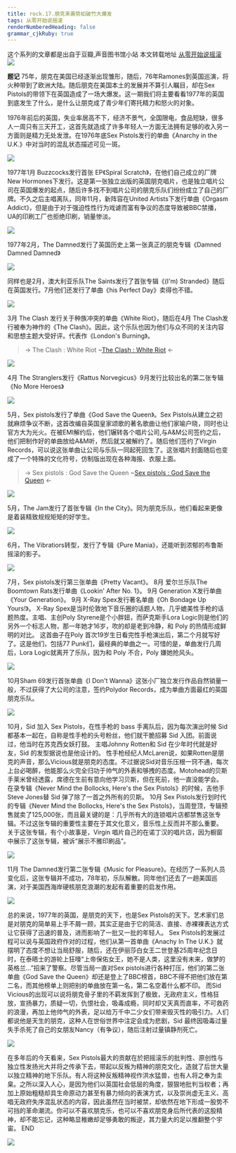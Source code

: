 ```yaml
---
title: rock.17.朋克来袭势如破竹大爆发
tags: 从零开始说摇滚
renderNumberedHeading: false
grammar_cjkRuby: true
---
```


这个系列的文章都是出自于豆瓣,声音图书馆小站
本文转载地址 [从零开始说摇滚](https://www.douban.com/note/622988861/)
![](https://raw.githubusercontent.com/OliverRen/olili_blog_img/master/rock.17.朋克来袭势如破竹大爆发/1637391037418.png)

**题记**
75年，朋克在美国已经逐渐出现雏形，随后，76年Ramones到英国巡演，将火种带到了欧洲大陆。随后朋克在美国本土的发展并不算引人瞩目，却在Sex Pistols的带领下在英国造成了一场大爆发。这一期我们将主要看看1977年的英国到底发生了什么，是什么让朋克成了青少年们寄托精力和怒火的对象。

1976年前后的英国，失业率居高不下，经济不景气，全国限电，食品短缺，很多人一周只有三天开工，这首先就造成了许多年轻人一方面无法拥有足够的收入另一方面则是精力无处发泄。在1976年底Sex Pistols发行的单曲《Anarchy in the U.K.》中对当时的混乱状态描述可见一斑。

![](https://raw.githubusercontent.com/OliverRen/olili_blog_img/master/rock.17.朋克来袭势如破竹大爆发/1637391043015.png)

1977年1月 Buzzcocks发行首张 EP《Spiral Scratch》，在他们自己成立的厂牌New Hormones下发行。这是第一张独立出版的英国朋克唱片，也是独立唱片公司在英国爆发的起点，随后许多找不到唱片公司的朋克乐队们纷纷成立了自己的厂牌。不久之后主唱离队，同年11月，新阵容在United Artists下发行单曲《Orgasm Addict》，但是由于对于强迫性性行为戏谑而富有争议的态度导致被BBC禁播，UA的印刷工厂也拒绝印刷，销量惨淡。

![](https://raw.githubusercontent.com/OliverRen/olili_blog_img/master/rock.17.朋克来袭势如破竹大爆发/1637391047091.png)

1977年2月，The Damned发行了英国历史上第一张真正的朋克专辑《Damned Damned Damned》

![](https://raw.githubusercontent.com/OliverRen/olili_blog_img/master/rock.17.朋克来袭势如破竹大爆发/1637391052021.png)

同样也是2月，澳大利亚乐队The Saints发行了首张专辑《(I'm) Stranded》随后在英国发行。7月他们还发行了单曲《his Perfect Day》卖得也不错。

![](https://raw.githubusercontent.com/OliverRen/olili_blog_img/master/rock.17.朋克来袭势如破竹大爆发/1637391056644.png)

3月 The Clash 发行关于种族冲突的单曲《White Riot》，随后在4月 The Clash发行被奉为神作的《The Clash》。因此，这个乐队也因为他们与众不同的关注内容和思想主题大受好评。代表作《London's Burning》。

> -> The Clash : White Riot
> ~[The Clash : White Riot](https://music.163.com/song/media/outer/url?id=4338564) <-

![](https://raw.githubusercontent.com/OliverRen/olili_blog_img/master/rock.17.朋克来袭势如破竹大爆发/1637391062441.png)

4月 The Stranglers发行《Rattus Norvegicus》9月发行比较出名的第二张专辑《No More Heroes》

![](https://raw.githubusercontent.com/OliverRen/olili_blog_img/master/rock.17.朋克来袭势如破竹大爆发/1637391068178.png)

5月，Sex pistols发行了单曲《God Save the Queen》。Sex Pistols从建立之初就麻烦争议不断，这首改编自英国皇家颂歌的著名歌曲让他们家喻户晓，同时也让官方大为光火。在被EMI解约后，他们辗转各个唱片公司,与A&M公司签约之后，他们把制作好的单曲放给A&M听，然后就又被解约了。随后他们签约了Virgin Records，可以说这张单曲让公司与乐队一同起死回生了。这张唱片封面随后也变成了一个特殊的文化符号，仿制版出现在各种海报、衣服上面。

> -> Sex pistols : God Save the Queen
> ~[Sex pistols : God Save the Queen](https://music.163.com/song/media/outer/url?id=22475134) <-

![](https://raw.githubusercontent.com/OliverRen/olili_blog_img/master/rock.17.朋克来袭势如破竹大爆发/1637391081704.png)

5月，The Jam发行了首张专辑《In the City》。同为朋克乐队，他们看起来更像是着装精致规规矩矩的好学生。

![](https://raw.githubusercontent.com/OliverRen/olili_blog_img/master/rock.17.朋克来袭势如破竹大爆发/1637391093714.png)

6月，The Vibratiors转型，发行了专辑《Pure Mania》，还能听到浓郁的布鲁斯摇滚的影子。

![](https://raw.githubusercontent.com/OliverRen/olili_blog_img/master/rock.17.朋克来袭势如破竹大爆发/1637391102776.png)

7月，Sex pistols发行第三张单曲《Pretty Vacant》。
8月 爱尔兰乐队The Boomtown Rats发行单曲《Lookin' After No. 1》。
9月 Generation X发行单曲《Your Generation》。
9月 X-Ray Spex发行著名单曲《Oh Bondage Up Yours!》。
X-Ray Spex是当时伦敦地下音乐圈的话题人物，几乎媲美性手枪的话题热度。主唱、主创Poly Styrene是个小胖妞，而萨克斯手Lora Logic则是他们的另外一个标志人物，那一年她才16岁，吹的却是老到冷静，和 Poly 的热情形成鲜明的对比。
这首曲子在Poly 首次19岁生日看完性手枪演出后，第二个月就写好了。这是他们，包括77 Punk们，最经典的单曲之一。可惜的是，单曲发行几周后，Lora Logic就离开了乐队，因为和 Poly 不合，Poly 嫌她抢风头。

![](https://raw.githubusercontent.com/OliverRen/olili_blog_img/master/rock.17.朋克来袭势如破竹大爆发/1637391124451.png)

10月Sham 69发行首张单曲《I Don't Wanna》这张小厂独立发行作品自然销量一般，不过获得了大公司的注意，签约Polydor Records，成为单曲方面最红的英国朋克乐队。

![](https://raw.githubusercontent.com/OliverRen/olili_blog_img/master/rock.17.朋克来袭势如破竹大爆发/1637391129295.png)

10月，Sid 加入 Sex Pistols，在性手枪的 bass 手离队后，因为每次演出时候 Sid 都基本一起在，自称是性手枪的头号粉丝，他们就干脆招募 Sid 入团。前面说过，他当时在苏克西女妖打鼓。
主唱Johnny Rotten和 Sid 在少年时代就是好友，Sid 的发型据说也是他设计的。
性手枪经纪人McLaren说，如果Rotten是朋克的声音，那么Vicious就是朋克的态度。不过据说Sid对音乐压根一窍不通，每次上台必喝醉，他能那么火完全归功于帅气的外表和够拽的态度。Motohead的贝斯手莱米曾经透露，席德在生前有意向他学习贝斯，但在死前，他一直没能学会。
在录专辑《Never Mind the Bollocks, Here's the Sex Pistols》的时候，吉他手Steve Jones替 Sid 弹了除了一首之外所有的贝斯。
10月 Sex Pistols发行划时代的专辑《Never Mind the Bollocks, Here's the Sex Pistols》，当周登顶，专辑预售就卖了125,000张，而且最关键的是：几乎所有大的连锁唱片店都禁售这张专辑。不过这张专辑的重要性主要在于其文化意义，音乐性上反而并不那么重要。
关于这张专辑，有个小故事是，Virgin 唱片自己的在诺丁汉的唱片店，因为橱窗中展示了这张专辑，被诉“展示不雅印刷品”。

![](https://raw.githubusercontent.com/OliverRen/olili_blog_img/master/rock.17.朋克来袭势如破竹大爆发/1637391148857.png)

11月 The Damned发行第二张专辑《Music for Pleasure》。在经历了一系列人员变化后，这张专辑并不成功，78年初，乐队解散。同年他们还去了一趟美国巡演，对于美国西海岸硬核朋克浪潮的发起有着重要的启发作用。

![](https://raw.githubusercontent.com/OliverRen/olili_blog_img/master/rock.17.朋克来袭势如破竹大爆发/1637391165739.png)

总的来说，1977年的英国，是朋克的天下，也是Sex Pistols的天下。艺术家们总是对朋克的简单易上手不屑一顾，其实正是由于它的简洁、直接、赤裸裸表达方式让它获得了迅速的普及，进而影响了一批又一批的年轻人。
Sex Pistols的发展过程可以说与英国政府作对的过程，他们从第一首单曲《Anachy In The U.K.》就摆明了态度不想让当局舒服，随后，还在伊丽莎白女王二世登基25周年纪念日时，在泰晤士的游轮上狂嚎“上帝保佑女王，她不是人类，这里没有未来，做梦的英格兰...”招来了警察。尽管当局一直对Sex pistols进行各种打压，他们的第二张单曲《God Save the Queen》却还是登上了BBC榜首，BBC不得不把他们放在第二名，而其他榜单上则把别的单曲放在第一名，第二名空着什么都不印。
而Sid Vicious的出现可以说将朋克骨子里的不羁发挥到了极致，无政府主义，性格狂放，宣扬暴力，质疑一切，仇恨社会，吸毒成瘾，同时却又天真而直率，不可救药的浪漫，再加上他帅气的外表，足以给万千中二少女们带来毁灭性的吸引力。人们都说他是天生的朋克，这种人在世俗世界中注定会成为悲剧，Sid 最终因吸毒过量失手杀死了自己的女朋友Nancy（有争议），随后注射过量镇静剂死亡。

![](https://raw.githubusercontent.com/OliverRen/olili_blog_img/master/rock.17.朋克来袭势如破竹大爆发/1637391176704.png)

在多年后的今天看来，Sex Pistols最大的贡献在於把摇滚乐的批判性、原创性与独立性发扬光大并将之传承下去，带起以反叛为精神的朋克文化，造就了后世大量以独立精神的地下乐队。有人将这种反叛精神视作洪水猛兽，也有人将之奉为圭臬。之所以深入人心，是因为他们以英国社会低层的角度，狠狠地批判当权者；再加上原始粗糙却具生命原动力甚至有暴力倾向的表演方式，以及崇尚虚无主义、高唱无政府失序混乱状态的内容，因此虽然在当时被禁，却依然在地下形成一股势不可挡的革命潮流。你可以不喜欢朋克乐，也可以不喜欢朋克身后所代表的这股精神，却不能忘记，这种略显稚嫩却足够勇敢的叛逆，其力量大的足以推翻整个宇宙。
END

![](https://raw.githubusercontent.com/OliverRen/olili_blog_img/master/rock.17.朋克来袭势如破竹大爆发/1637391182706.png)